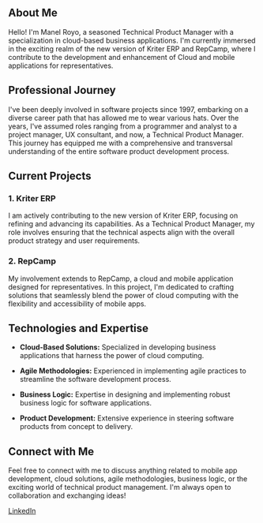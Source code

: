 ## About Me

Hello! I'm Manel Royo, a seasoned Technical Product Manager with a specialization in cloud-based business applications. I'm currently immersed in the exciting realm of the new version of Kriter ERP and RepCamp, where I contribute to the development and enhancement of Cloud and mobile applications for representatives.

## Professional Journey

I've been deeply involved in software projects since 1997, embarking on a diverse career path that has allowed me to wear various hats. Over the years, I've assumed roles ranging from a programmer and analyst to a project manager, UX consultant, and now, a Technical Product Manager. This journey has equipped me with a comprehensive and transversal understanding of the entire software product development process.

## Current Projects

### 1. Kriter ERP

I am actively contributing to the new version of Kriter ERP, focusing on refining and advancing its capabilities. As a Technical Product Manager, my role involves ensuring that the technical aspects align with the overall product strategy and user requirements.

### 2. RepCamp

My involvement extends to RepCamp, a cloud and mobile application designed for representatives. In this project, I'm dedicated to crafting solutions that seamlessly blend the power of cloud computing with the flexibility and accessibility of mobile apps.

## Technologies and Expertise
  
- **Cloud-Based Solutions:** Specialized in developing business applications that harness the power of cloud computing.
  
- **Agile Methodologies:** Experienced in implementing agile practices to streamline the software development process.

- **Business Logic:** Expertise in designing and implementing robust business logic for software applications.

- **Product Development:** Extensive experience in steering software products from concept to delivery.

## Connect with Me

Feel free to connect with me to discuss anything related to mobile app development, cloud solutions, agile methodologies, business logic, or the exciting world of technical product management. I'm always open to collaboration and exchanging ideas!

[LinkedIn]([https://www.linkedin.com/in/manelroyo/) 


